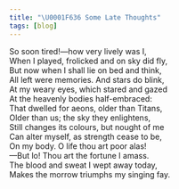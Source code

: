 ```yaml
---
title: "\U0001F636 Some Late Thoughts"
tags: [blog]
---
```


So soon tired!—how very lively was I,<br>
When I played, frolicked and on sky did fly,<br>
But now when I shall lie on bed and think,<br>
All left were memories. And stars do blink,<br>
At my weary eyes, which stared and gazed<br>
At the heavenly bodies half-embraced:<br>
That dwelled for aeons, older than Titans,<br>
Older than us; the sky they enlightens,<br>
Still changes its colours, but nought of me<br>
Can alter myself, as strength cease to be,<br>
On my body. O life thou art poor alas!<br>
—But lo! Thou art the fortune I amass.<br>
The blood and sweat I wept away today,<br>
Makes the morrow triumphs my singing fay.<br>

